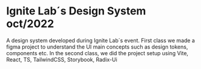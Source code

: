 # Ignite Lab´s Design System oct/2022

A design system developed during Ignite Lab´s event. First class we made a figma project to understand the UI main concepts such as design tokens, components etc. In the second class, we did the project setup using Vite, React, TS, TailwindCSS, Storybook, Radix-Ui
